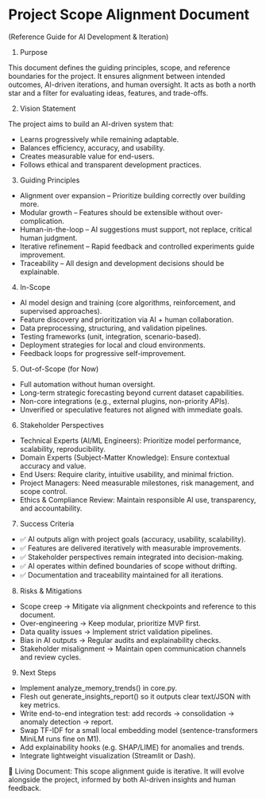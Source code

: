# Project Scope Alignment Document

(Reference Guide for AI Development & Iteration)

1. Purpose

This document defines the guiding principles, scope, and reference boundaries for the project. It ensures alignment between intended outcomes, AI-driven iterations, and human oversight. It acts as both a north star and a filter for evaluating ideas, features, and trade-offs.

2. Vision Statement

The project aims to build an AI-driven system that:

*   Learns progressively while remaining adaptable.
*   Balances efficiency, accuracy, and usability.
*   Creates measurable value for end-users.
*   Follows ethical and transparent development practices.

3. Guiding Principles

*   Alignment over expansion – Prioritize building correctly over building more.
*   Modular growth – Features should be extensible without over-complication.
*   Human-in-the-loop – AI suggestions must support, not replace, critical human judgment.
*   Iterative refinement – Rapid feedback and controlled experiments guide improvement.
*   Traceability – All design and development decisions should be explainable.

4. In-Scope

*   AI model design and training (core algorithms, reinforcement, and supervised approaches).
*   Feature discovery and prioritization via AI + human collaboration.
*   Data preprocessing, structuring, and validation pipelines.
*   Testing frameworks (unit, integration, scenario-based).
*   Deployment strategies for local and cloud environments.
*   Feedback loops for progressive self-improvement.

5. Out-of-Scope (for Now)

*   Full automation without human oversight.
*   Long-term strategic forecasting beyond current dataset capabilities.
*   Non-core integrations (e.g., external plugins, non-priority APIs).
*   Unverified or speculative features not aligned with immediate goals.

6. Stakeholder Perspectives

*   Technical Experts (AI/ML Engineers): Prioritize model performance, scalability, reproducibility.
*   Domain Experts (Subject-Matter Knowledge): Ensure contextual accuracy and value.
*   End Users: Require clarity, intuitive usability, and minimal friction.
*   Project Managers: Need measurable milestones, risk management, and scope control.
*   Ethics & Compliance Review: Maintain responsible AI use, transparency, and accountability.

7. Success Criteria

*   ✅ AI outputs align with project goals (accuracy, usability, scalability).
*   ✅ Features are delivered iteratively with measurable improvements.
*   ✅ Stakeholder perspectives remain integrated into decision-making.
*   ✅ AI operates within defined boundaries of scope without drifting.
*   ✅ Documentation and traceability maintained for all iterations.

8. Risks & Mitigations

*   Scope creep → Mitigate via alignment checkpoints and reference to this document.
*   Over-engineering → Keep modular, prioritize MVP first.
*   Data quality issues → Implement strict validation pipelines.
*   Bias in AI outputs → Regular audits and explainability checks.
*   Stakeholder misalignment → Maintain open communication channels and review cycles.

9. Next Steps

*   Implement analyze_memory_trends() in core.py.
*   Flesh out generate_insights_report() so it outputs clear text/JSON with key metrics.
*   Write end-to-end integration test: add records → consolidation → anomaly detection → report.
*   Swap TF-IDF for a small local embedding model (sentence-transformers MiniLM runs fine on M1).
*   Add explainability hooks (e.g. SHAP/LIME) for anomalies and trends.
*   Integrate lightweight visualization (Streamlit or Dash).

📌 Living Document:
This scope alignment guide is iterative. It will evolve alongside the project, informed by both AI-driven insights and human feedback.
